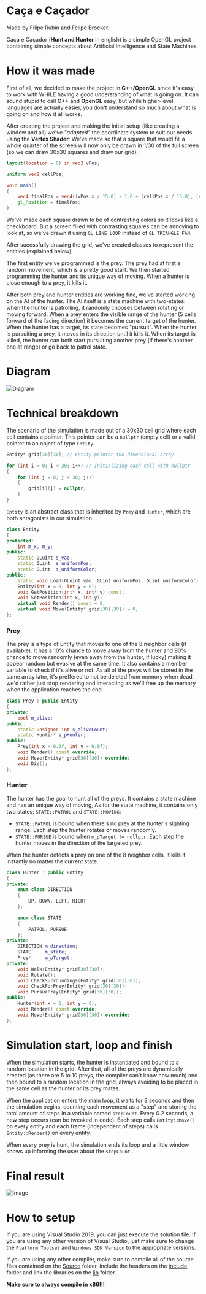 # Caça e Caçador
Made by Filipe Rubin and Felipe Brocker.

Caça e Caçador (**Hunt and Hunter** in english) is a simple OpenGL project containing simple concepts about Artificial Intelligence and State Machines.

# How it was made
First of all, we decided to make the project in **C++/OpenGL** since it's easy to work with WHILE having a good understanding of what is going on. It can sound stupid to call **C++** and **OpenGL** easy, but while higher-level languages are actually easier, you don't understand so much about what is going on and how it all works.

After creating the project and making the initial setup (like creating a window and all) we've *"adapted"* the coordinate system to suit our needs using the **Vertex Shader**: We've made so that a square that would fill a whole quarter of the screen will now only be drawn in 1/30 of the full screen (so we can draw 30x30 squares and draw our grid).
```glsl
layout(location = 0) in vec2 vPos;

uniform vec2 cellPos;

void main()
{
    vec4 finalPos = vec4((vPos.x / 15.0) - 1.0 + (cellPos.x / 15.0), (vPos.y / 15.0) - 1.0 + (cellPos.y / 15.0), 0.0, 1.0);
    gl_Position = finalPos;
}
```
We've made each square drawn to be of contrasting colors so it looks like a checkboard. But a screen filled with contrasting squares can be annoying to look at, so we've drawn it using `GL_LINE_LOOP` instead of `GL_TRIANGLE_FAN`.

After sucessfully drawing the grid, we've created classes to represent the entities (explained below).

The first entity we've programmed is the prey. The prey had at first a random movement, which is a pretty good start. We then started programming the hunter and its unique way of moving. When a hunter is close enough to a prey, it kills it.

After both prey and hunter entities are working fine, we've started working on the AI of the hunter. The AI itself is a state machine with two-states: when the hunter is patrolling, it randomly chooses between rotating or moving forward. When a prey enters the visible range of the hunter (5 cells forward of the facing direction) it becomes the current target of the hunter. When the hunter has a target, its state becomes "pursuit". When the hunter is pursuiting a prey, it moves in its direction until it kills it. When its target is killed, the hunter can both start pursuiting another prey (if there's another one at range) or go back to patrol state.

# Diagram
![Diagram](Images/diagrama.png)

# Technical breakdown
The scenario of the simulation is made out of a 30x30 cell grid where each cell contains a pointer. This pointer can be a `nullptr` (empty cell) or a valid pointer to an object of type `Entity`.
```C++
Entity* grid[30][30]; // Entity pointer two-dimensional array

for (int i = 0; i < 30; i++) // Initializing each cell with nullptr
{
    for (int j = 0; j < 30; j++)
    {
        grid[i][j] = nullptr;
    }
}
```

`Entity` is an abstract class that is inherited by `Prey` and `Hunter`, which are both antagonists in our simulation.

```C++
class Entity
{
protected:
    int m_x, m_y;
public:
    static GLuint s_vao;
    static GLint  s_uniformPos;
    static GLint  s_uniformColor;
public:
    static void Load(GLuint vao, GLint uniformPos, GLint uniformColor);
    Entity(int x = 0, int y = 0);
    void GetPosition(int* x, int* y) const;
    void SetPosition(int x, int y);
    virtual void Render() const = 0;
    virtual void Move(Entity* grid[30][30]) = 0;
};
```

### Prey
The prey is a type of Entity that moves to one of the 8 neighbor cells (if available). It has a 10% chance to move away from the hunter and 90% chance to move randomly (even away from the hunter, if lucky) making it appear random but evasive at the same time.
It also contains a member variable to check if it's alive or not. As all of the preys will be stored in the same array later, it's preffered to not be deleted from memory when dead, we'd rather just stop rendering and interacting as we'll free up the memory when the application reaches the end.
```C++
class Prey : public Entity
{
private:
    bool m_alive;
public:
    static unsigned int s_aliveCount;
    static Hunter* s_pHunter;
public:
    Prey(int x = 0.0f, int y = 0.0f);
    void Render() const override;
    void Move(Entity* grid[30][30]) override;
    void Die();
};
```

### Hunter
The hunter has the goal to hunt all of the preys. It contains a state machine and has an unique way of moving, As for the state machine, it contains only two states: `STATE::PATROL` and `STATE::MOVING`:
* `STATE::PATROL` is bound when there's no prey at the hunter's sighting range. Each step the hunter rotates or moves randomly.
* `STATE::PURSUE` is bound when `m_pTarget != nullptr`. Each step the hunter moves in the direction of the targeted prey.

When the hunter detects a prey on one of the 8 neighbor cells, it kills it instantly no matter the current state.
```C++
class Hunter : public Entity
{
private:
    enum class DIRECTION
    {
        UP, DOWN, LEFT, RIGHT
    };

    enum class STATE
    {
        PATROL, PURSUE
    };
private:
    DIRECTION m_direction;
    STATE     m_state;
    Prey*     m_pTarget;
private:
    void Walk(Entity* grid[30][30]);
    void Rotate();
    void CheckSurroundings(Entity* grid[30][30]);
    void CheckForPrey(Entity* grid[30][30]);
    void PursuePrey(Entity* grid[30][30]);
public:
    Hunter(int x = 0, int y = 0);
    void Render() const override;
    void Move(Entity* grid[30][30]) override;
};
```

# Simulation start, loop and finish
When the simulation starts, the hunter is instantiated and bound to a random location in the grid. After that, all of the preys are dynamically created (as there are 5 to 10 preys, the compiler can't know how much) and then bound to a random location in the grid, always avoiding to be placed in the same cell as the hunter or its prey mates.

When the application enters the main loop, it waits for 3 seconds and then the simulation begins, counting each movement as a "step" and storing the total amount of steps in a variable named `stepCount`. Every 0.2 seconds, a new step occurs (can be tweaked in code). Each step calls `Entity::Move()` on every entity and each frame (independent of steps) calls `Entity::Render()` on every entity.

When every prey is hunt, the simulation ends its loop and a little window shows up informing the user about the `stepCount`.

# Final result
![Image](Images/simulation.png)

# How to setup
If you are using Visual Studio 2019, you can just execute the solution file. If you are using any other version of Visual Studio, just make sure to change the `Platform Toolset` and `Windows SDK Version` to the appropriate versions.

If you are using any other compiler, make sure to compile all of the source files contained on the [Source](Caca-e-Cacador/Source) folder, include the headers on the [include](Caca-e-Cacador/Dependencies/include) folder and link the libraries on the [lib](Caca-e-Cacador/Dependencies/lib) folder.

**Make sure to always compile in x86!!!**
